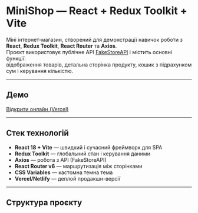 # MiniShop — React + Redux Toolkit + Vite

Міні інтернет-магазин, створений для демонстрації навичок роботи з **React**, **Redux Toolkit**, **React Router** та **Axios**.  
Проєкт використовує публічне API [FakeStoreAPI](https://fakestoreapi.com) і містить основні функції:  
відображення товарів, детальна сторінка продукту, кошик з підрахунком сум і керування кількістю.

---

## Демо

[Відкрити онлайн (Vercel)](https://52-full-project-with-react-and-redux-toolkit.vercel.app/)

---

## Стек технологій

- **React 18 + Vite** — швидкий і сучасний фреймворк для SPA
- **Redux Toolkit** — глобальний стан і керування даними
- **Axios** — робота з API (FakeStoreAPI)
- **React Router v6** — маршрутизація між сторінками
- **CSS Variables** — кастомна темна тема
- **Vercel/Netlify** — деплой продакшн-версії

---

## Структура проєкту
